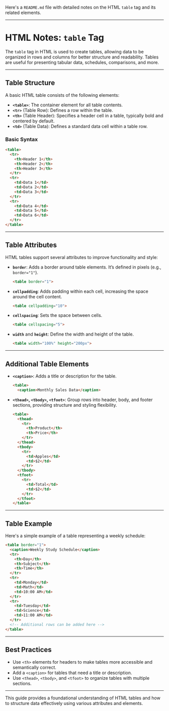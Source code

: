 Here's a `README.md` file with detailed notes on the HTML `table` tag and its related elements.

---

# HTML Notes: `table` Tag

The `table` tag in HTML is used to create tables, allowing data to be organized in rows and columns for better structure and readability. Tables are useful for presenting tabular data, schedules, comparisons, and more.

---

## Table Structure

A basic HTML table consists of the following elements:

- **`<table>`**: The container element for all table contents.
- **`<tr>`** (Table Row): Defines a row within the table.
- **`<th>`** (Table Header): Specifies a header cell in a table, typically bold and centered by default.
- **`<td>`** (Table Data): Defines a standard data cell within a table row.

### Basic Syntax

```html
<table>
  <tr>
    <th>Header 1</th>
    <th>Header 2</th>
    <th>Header 3</th>
  </tr>
  <tr>
    <td>Data 1</td>
    <td>Data 2</td>
    <td>Data 3</td>
  </tr>
  <tr>
    <td>Data 4</td>
    <td>Data 5</td>
    <td>Data 6</td>
  </tr>
</table>
```

---

## Table Attributes

HTML tables support several attributes to improve functionality and style:

- **`border`**: Adds a border around table elements. It’s defined in pixels (e.g., `border="1"`).
  ```html
  <table border="1">
  ```

- **`cellpadding`**: Adds padding within each cell, increasing the space around the cell content.
  ```html
  <table cellpadding="10">
  ```

- **`cellspacing`**: Sets the space between cells.
  ```html
  <table cellspacing="5">
  ```

- **`width`** and **`height`**: Define the width and height of the table.
  ```html
  <table width="100%" height="200px">
  ```

---

## Additional Table Elements

- **`<caption>`**: Adds a title or description for the table.
  ```html
  <table>
    <caption>Monthly Sales Data</caption>
  ```

- **`<thead>`, `<tbody>`, `<tfoot>`**: Group rows into header, body, and footer sections, providing structure and styling flexibility.
  ```html
  <table>
    <thead>
      <tr>
        <th>Product</th>
        <th>Price</th>
      </tr>
    </thead>
    <tbody>
      <tr>
        <td>Apples</td>
        <td>$2</td>
      </tr>
    </tbody>
    <tfoot>
      <tr>
        <td>Total</td>
        <td>$2</td>
      </tr>
    </tfoot>
  </table>
  ```

---

## Table Example

Here's a simple example of a table representing a weekly schedule:

```html
<table border="1">
  <caption>Weekly Study Schedule</caption>
  <tr>
    <th>Day</th>
    <th>Subject</th>
    <th>Time</th>
  </tr>
  <tr>
    <td>Monday</td>
    <td>Math</td>
    <td>10:00 AM</td>
  </tr>
  <tr>
    <td>Tuesday</td>
    <td>Science</td>
    <td>11:00 AM</td>
  </tr>
  <!-- Additional rows can be added here -->
</table>
```

---

## Best Practices

- Use `<th>` elements for headers to make tables more accessible and semantically correct.
- Add a `<caption>` for tables that need a title or description.
- Use `<thead>`, `<tbody>`, and `<tfoot>` to organize tables with multiple sections.

---

This guide provides a foundational understanding of HTML tables and how to structure data effectively using various attributes and elements.